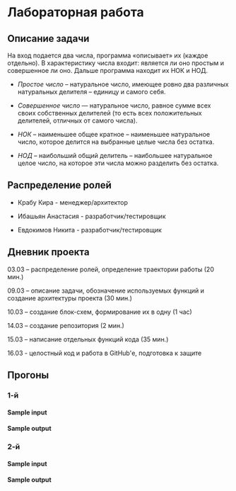 # Лабораторная работа
## Описание задачи

На вход подается два числа, программа «описывает» их (каждое отдельно). В характеристику числа входит: является ли оно простым и совершенное ли оно. Дальше программа находит их НОК и НОД.  

- _Простое число_ – натуральное число, имеющее ровно два различных натуральных делителя – единицу и самого себя. 

- _Совершенное число_ — натуральное число, равное сумме всех своих собственных делителей (то есть всех положительных делителей, отличных от самого числа). 

- _НОК_ – наименьшее общее кратное – наименьшее натуральное число, которое делится на выбранные целые числа без остатка.

- _НОД_ – наибольший общий делитель – наибольшее натуральное целое число, на которое эти числа можно разделить без остатка.

## Распределение ролей

- Крабу Кира - менеджер/архитектор

- Ибашьян Анастасия - разработчик/тестировщик

- Евдокимов Никита - разработчик/тестировщик

## Дневник проекта

03.03 – распределение ролей, определение траектории работы (20 мин.)

09.03 – описание задачи, обозначение используемых функций и создание архитектуры проекта (30 мин.)

10.03 – создание блок-схем, формирование их в одну (1 час)

14.03 – создание репозитория (2 мин.)

15.03 – написание отдельных функций кода (35 мин.)

16.03 - целостный код и работа в GitHub'е, подготовка к защите

## Прогоны
### 1-й
#### Sample input
#### Sample output
### 2-й
#### Sample input
#### Sample output
